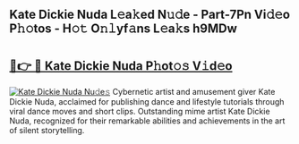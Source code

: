 ## Kate Dickie Nuda L𝚎a𝚔ed N𝚞𝚍e - Part-7Pn Vi𝚍𝚎o P𝚑𝚘tos - H𝚘𝚝 O𝚗𝚕yf𝚊ns L𝚎a𝚔s h9MDw

# <h2><a href="http://kf2mbio.oniu.top/?m=Kate+Dickie+Nuda">🔗👉 🔴 Kate Dickie Nuda P𝚑ot𝚘𝚜 V𝚒d𝚎o</a></h2>

[![Kate Dickie Nuda Nu𝚍e𝚜](https://i.imgur.com/0qMVB7G.gif)](http://kf2mbio.oniu.top/?m=Kate+Dickie+Nuda)
Cybernetic artist and amusement giver Kate Dickie Nuda, acclaimed for publishing dance and lifestyle tutorials through viral dance moves and short clips. Outstanding mime artist Kate Dickie Nuda, recognized for their remarkable abilities and achievements in the art of silent storytelling.  
